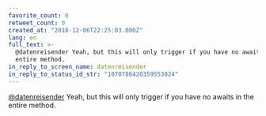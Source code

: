 ```yaml
---
favorite_count: 0
retweet_count: 0
created_at: "2018-12-06T22:25:03.000Z"
lang: en
full_text: >-
  @datenreisender Yeah, but this will only trigger if you have no awaits in the
  entire method.
in_reply_to_screen_name: datenreisender
in_reply_to_status_id_str: "1070786420359553024"
---
```


[@datenreisender](https://twitter.com/datenreisender) Yeah, but this will only
trigger if you have no awaits in the entire method.

